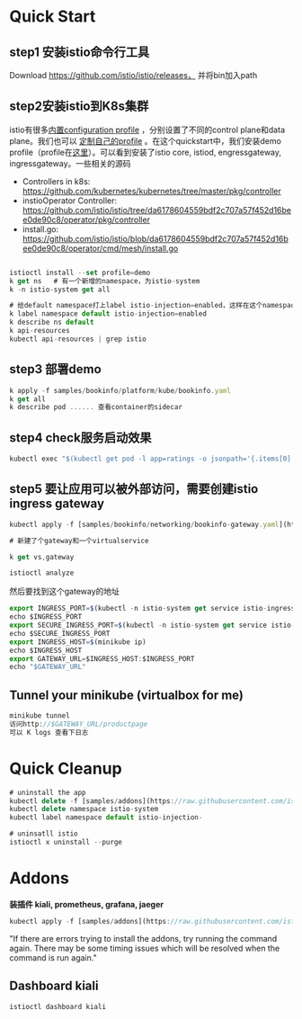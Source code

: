 # Quick Start

## step1 **安装istio命令行工具**

Download https://github.com/istio/istio/releases， 并将bin加入path

## step2**安装istio到K8s集群**

istio有很多[内置configuration profile](https://istio.io/latest/docs/setup/additional-setup/config-profiles/) ，分别设置了不同的control plane和data plane。我们也可以 [定制自己的profile](https://istio.io/latest/docs/setup/install/istioctl/#customizing-the-configuration) 。在这个quickstart中，我们安装demo profile（profile在[这里](https://github.com/istio/istio/blob/master/manifests/profiles/demo.yaml)）。可以看到安装了istio core, istiod, engressgateway, ingressgateway。一些相关的源码

- Controllers in k8s: https://github.com/kubernetes/kubernetes/tree/master/pkg/controller
- instioOperator Controller: https://github.com/istio/istio/tree/da6178604559bdf2c707a57f452d16bee0de90c8/operator/pkg/controller
- install.go:  https://github.com/istio/istio/blob/da6178604559bdf2c707a57f452d16bee0de90c8/operator/cmd/mesh/install.go

```jsx

istioctl install --set profile=demo
k get ns   # 有一个新增的namespace，为istio-system
k -n istio-system get all

# 给default namespace打上label istio-injection=enabled，这样在这个namespace里面部署的Pod都会有个sidecar部署的istio-proxy（envoy）。
k label namespace default istio-injection=enabled
k describe ns default
k api-resources
kubectl api-resources | grep istio
```

## step3 **部署demo**

```jsx
k apply -f samples/bookinfo/platform/kube/bookinfo.yaml
k get all
k describe pod ...... 查看container的sidecar
```

## step4 **check服务启动效果**

```jsx
kubectl exec "$(kubectl get pod -l app=ratings -o jsonpath='{.items[0].metadata.name}')" -c ratings -- curl -s productpage:9080/productpage
```

## step5 要让应用可以被外部访问，需要创建istio ingress gateway

```jsx
kubectl apply -f [samples/bookinfo/networking/bookinfo-gateway.yaml](https://raw.githubusercontent.com/istio/istio/release-1.7/samples/bookinfo/networking/bookinfo-gateway.yaml)

# 新建了个gateway和一个virtualservice

k get vs,gateway

istioctl analyze
```

然后要找到这个gateway的地址

```jsx
export INGRESS_PORT=$(kubectl -n istio-system get service istio-ingressgateway -o jsonpath='{.spec.ports[?(@.name=="http2")].nodePort}')
echo $INGRESS_PORT
export SECURE_INGRESS_PORT=$(kubectl -n istio-system get service istio-ingressgateway -o jsonpath='{.spec.ports[?(@.name=="https")].nodePort}')
echo $SECURE_INGRESS_PORT
export INGRESS_HOST=$(minikube ip)
echo $INGRESS_HOST
export GATEWAY_URL=$INGRESS_HOST:$INGRESS_PORT
echo "$GATEWAY_URL"
```

## Tunnel your minikube (virtualbox for me)

```jsx
minikube tunnel
访问http://$GATEWAY_URL/productpage
可以 K logs 查看下日志
```

# Quick Cleanup

```jsx
# uninstall the app
kubectl delete -f [samples/addons](https://raw.githubusercontent.com/istio/istio/release-1.9/samples/addons)istioctl manifest generate --set profile=demo | kubectl delete --ignore-not-found=true -f -
kubectl delete namespace istio-system
kubectl label namespace default istio-injection-

# uninsatll istio
istioctl x uninstall --purge
```

# Addons

**装插件  kiali, prometheus, grafana, jaeger**

```jsx
kubectl apply -f [samples/addons](https://raw.githubusercontent.com/istio/istio/release-1.7/samples/addons)
```

"If there are errors trying to install the addons, try running the command again. There may be some timing issues which will be resolved when the command is run again."

## **Dashboard kiali**

```jsx
istioctl dashboard kiali
```
